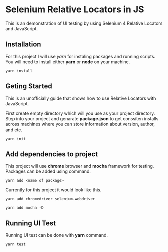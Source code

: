 # Selenium Relative Locators in JS

This is an demonstration of UI testing by using Selenium 4 Relative Locators and JavaScript.



## Installation

For this project I will use *yarn* for instaling packages and running scripts. You will need to install either **yarn** or **node** on your machine.
```
yarn install
```



## Geting Started

This is an unofficially guide that shows how to use Relative Locators with JavaScript.

First create empty directory which will you use as your project directory.
Step into your project and genarate __package.json__ to get conssiten installs across machines where you can store information about version, author, and etc.
```
yarn init
```



## Add dependencies to project

This project will use **chrome** browser and **mocha** framework for testing. Packages can be added using command.
```
yarn add <name of package>
```
Currently for this project it would look like this.
```
yarn add chromedriver selenium-webdriver
```
```
yarn add mocha -D
```



## Running UI Test

Running UI test can be done with **yarn** command.
```diff
yarn test
```
